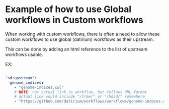 # Example of how to use Global workflows in Custom workflows

When working with custom workflows, there is often a need to allow these custom workflows to use  global (datirium) workflows as their upstream.

This can be done by adding an html reference to the list of upstream workflows usable.

EX:

```yaml

'sd:upstream':
  genome_indices:
    - "genome-indices.cwl"
    # NOTE: not actual link to workflow, but follows URL format
    # actual link would include "/tree/" or "/head/" somewhere
    - "https://github.com/datirium/workflows/workflows/genome-indoces.cwl"

```